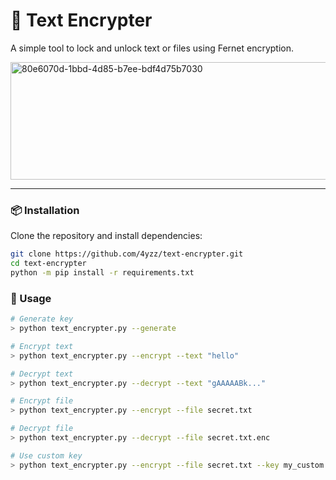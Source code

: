 # 🔐 Text Encrypter
A simple tool to lock and unlock text or files using Fernet encryption.

<img width="958" height="188" alt="80e6070d-1bbd-4d85-b7ee-bdf4d75b7030" src="https://github.com/user-attachments/assets/5c853481-eec4-4367-9815-1d06cb29ee7c" />


---

### 📦 Installation
Clone the repository and install dependencies:

```bash
git clone https://github.com/4yzz/text-encrypter.git
cd text-encrypter
python -m pip install -r requirements.txt
```

### 🚀 Usage
```bash
# Generate key
> python text_encrypter.py --generate

# Encrypt text
> python text_encrypter.py --encrypt --text "hello"

# Decrypt text
> python text_encrypter.py --decrypt --text "gAAAAABk..."

# Encrypt file
> python text_encrypter.py --encrypt --file secret.txt

# Decrypt file
> python text_encrypter.py --decrypt --file secret.txt.enc

# Use custom key
> python text_encrypter.py --encrypt --file secret.txt --key my_custom.key
